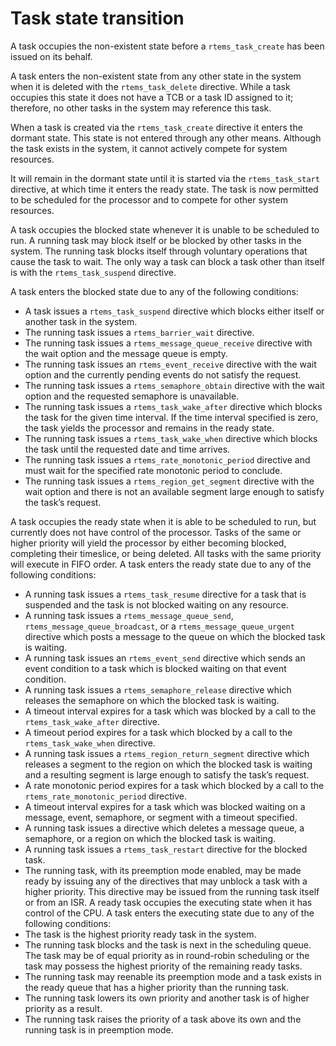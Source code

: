 # Task state transition

A task occupies the non-existent state before a `rtems_task_create` has been issued on its behalf.

A task enters the non-existent state from any other state in the system when it is deleted with the `rtems_task_delete` directive.
While a task occupies this state it does not have a TCB or a task ID assigned to it; therefore, no other tasks in the system may reference this task.

When a task is created via the `rtems_task_create` directive it enters the dormant state.
This state is not entered through any other means.
Although the task exists in the system, it cannot actively compete for system resources.

It will remain in the dormant state until it is started via the `rtems_task_start` directive, at which time it enters the ready state.
The task is now permitted to be scheduled for the processor and to compete for other system resources.

A task occupies the blocked state whenever it is unable to be scheduled to run.
A running task may block itself or be blocked by other tasks in the system.
The running task blocks itself through voluntary operations that cause the task to wait.
The only way a task can block a task other than itself is with the `rtems_task_suspend` directive.

A task enters the blocked state due to any of the following conditions:
- A task issues a `rtems_task_suspend` directive which blocks either itself or another task in the system.
- The running task issues a `rtems_barrier_wait` directive.
- The running task issues a `rtems_message_queue_receive` directive with the wait option and the message queue is empty.
- The running task issues an `rtems_event_receive` directive with the wait option and the currently pending events do not satisfy the request.
- The running task issues a `rtems_semaphore_obtain` directive with the wait option and the requested semaphore is unavailable.
- The running task issues a `rtems_task_wake_after` directive which blocks the task for the given time interval. If the time interval specified is zero, the task yields the processor and remains in the ready state.
- The running task issues a `rtems_task_wake_when` directive which blocks the task until the requested date and time arrives.
- The running task issues a `rtems_rate_monotonic_period` directive and must wait for the specified rate monotonic period to conclude.
- The running task issues a `rtems_region_get_segment` directive with the wait option and there is not an available segment large enough to satisfy the task’s request.

A task occupies the ready state when it is able to be scheduled to run, but currently does not have control of the processor.
Tasks of the same or higher priority will yield the processor by either becoming blocked, completing their timeslice, or being deleted.
All tasks with the same priority will execute in FIFO order.
A task enters the ready state due to any of the following conditions:
-  A running task issues a `rtems_task_resume` directive for a task that is suspended and the task is not blocked waiting on any resource.
-  A running task issues a `rtems_message_queue_send`, `rtems_message_queue_broadcast`, or a `rtems_message_queue_urgent` directive which posts a message to the queue on which the blocked task is waiting.
-  A running task issues an `rtems_event_send` directive which sends an event condition to a task which is blocked waiting on that event condition.
-  A running task issues a `rtems_semaphore_release` directive which releases the semaphore on which the blocked task is waiting.
-  A timeout interval expires for a task which was blocked by a call to the `rtems_task_wake_after` directive.
-  A timeout period expires for a task which blocked by a call to the `rtems_task_wake_when` directive.
-  A running task issues a `rtems_region_return_segment` directive which releases a segment to the region on which the blocked task is waiting and a resulting segment is large enough to satisfy the task’s request.
-  A rate monotonic period expires for a task which blocked by a call to the `rtems_rate_monotonic_period` directive.
-  A timeout interval expires for a task which was blocked waiting on a message, event, semaphore, or segment with a timeout specified.
-  A running task issues a directive which deletes a message queue, a semaphore, or a region on which the blocked task is waiting.
-  A running task issues a `rtems_task_restart` directive for the blocked task.
- The running task, with its preemption mode enabled, may be made ready by issuing any of the directives that may unblock a task with a higher priority. This directive may be issued from the running task itself or from an ISR. A ready task occupies the executing state when it has control of the CPU. A task enters the executing state due to any of the following conditions:
- The task is the highest priority ready task in the system.
- The running task blocks and the task is next in the scheduling queue. The task may be of equal priority as in round-robin scheduling or the task may possess the highest priority of the remaining ready tasks.
- The running task may reenable its preemption mode and a task exists in the ready queue that has a higher priority than the running task.
- The running task lowers its own priority and another task is of higher priority as a result.
- The running task raises the priority of a task above its own and the running task is in preemption mode.
